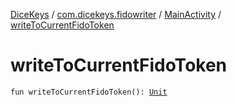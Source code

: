[DiceKeys](../../index.md) / [com.dicekeys.fidowriter](../index.md) / [MainActivity](index.md) / [writeToCurrentFidoToken](./write-to-current-fido-token.md)

# writeToCurrentFidoToken

`fun writeToCurrentFidoToken(): `[`Unit`](https://kotlinlang.org/api/latest/jvm/stdlib/kotlin/-unit/index.html)